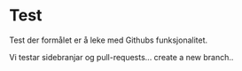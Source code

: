 # Test 
Test der formålet er å leke med Githubs funksjonalitet.

Vi testar sidebranjar og pull-requests...
create a new branch..
